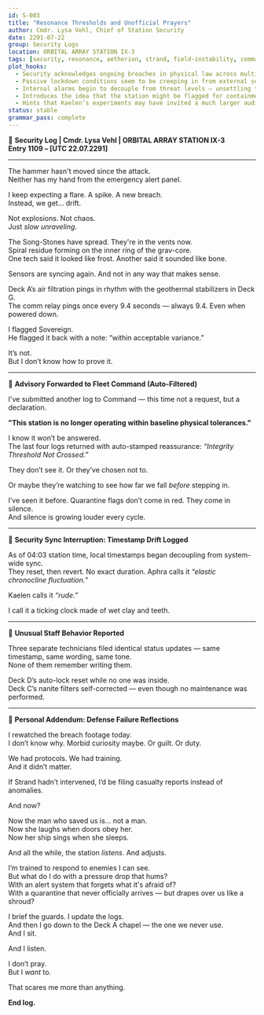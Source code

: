 ```yaml
---
id: S-003
title: "Resonance Thresholds and Unofficial Prayers"
author: Cmdr. Lysa Vehl, Chief of Station Security
date: 2291-07-22
group: Security Logs
location: ORBITAL ARRAY STATION IX-3
tags: [security, resonance, aetherion, strand, field-instability, command-silence, creeping-lockdown, defense-failure]
plot_hooks:
  - Security acknowledges ongoing breaches in physical law across multiple decks.
  - Passive lockdown conditions seem to be creeping in from external sources.
  - Internal alarms begin to decouple from threat levels — unsettling the chain of command.
  - Introduces the idea that the station might be flagged for containment from the outside.
  - Hints that Kaelen’s experiments may have invited a much larger audience.
status: stable
grammar_pass: complete
---
```


📓 **Security Log | Cmdr. Lysa Vehl | ORBITAL ARRAY STATION IX-3**  
**Entry 1109 – [UTC 22.07.2291]**

---

The hammer hasn't moved since the attack.  
Neither has my hand from the emergency alert panel.

I keep expecting a flare. A spike. A new breach.  
Instead, we get... drift.

Not explosions. Not chaos.  
Just *slow unraveling*.

The Song-Stones have spread. They're in the vents now.  
Spiral residue forming on the inner ring of the grav-core.  
One tech said it looked like frost. Another said it sounded like bone.

Sensors are syncing again. And not in any way that makes sense.

Deck A’s air filtration pings in rhythm with the geothermal stabilizers in Deck G.  
The comm relay pings once every 9.4 seconds — always 9.4. Even when powered down.

I flagged Sovereign.  
He flagged it back with a note: “within acceptable variance.”

It’s not.  
But I don’t know how to prove it.

---

📍 **Advisory Forwarded to Fleet Command (Auto-Filtered)**

I've submitted another log to Command — this time not a request, but a declaration.

**"This station is no longer operating within baseline physical tolerances."**

I know it won’t be answered.  
The last four logs returned with auto-stamped reassurance: *“Integrity Threshold Not Crossed.”*

They don’t see it. Or they’ve chosen not to.

Or maybe they’re watching to see how far we fall *before* stepping in.

I’ve seen it before. Quarantine flags don’t come in red. They come in silence.  
And silence is growing louder every cycle.

---

📍 **Security Sync Interruption: Timestamp Drift Logged**

As of 04:03 station time, local timestamps began decoupling from system-wide sync.  
They reset, then revert. No exact duration. Aphra calls it *“elastic chronocline fluctuation.”*

Kaelen calls it *“rude.”*

I call it a ticking clock made of wet clay and teeth.

---

📍 **Unusual Staff Behavior Reported**

Three separate technicians filed identical status updates — same timestamp, same wording, same tone.  
None of them remember writing them.

Deck D’s auto-lock reset while no one was inside.  
Deck C’s nanite filters self-corrected — even though no maintenance was performed.

---

📍 **Personal Addendum: Defense Failure Reflections**

I rewatched the breach footage today.  
I don’t know why. Morbid curiosity maybe. Or guilt. Or duty.

We had protocols. We had training.  
And it didn’t matter.

If Strand hadn’t intervened, I’d be filing casualty reports instead of anomalies.

And now?

Now the man who saved us is… not a man.  
Now she laughs when doors obey her.  
Now her ship sings when she sleeps.

And all the while, the station *listens*. And adjusts.

I’m trained to respond to enemies I can see.  
But what do I do with a pressure drop that hums?  
With an alert system that forgets what it's afraid of?  
With a quarantine that never officially arrives — but drapes over us like a shroud?

I brief the guards. I update the logs.  
And then I go down to the Deck A chapel — the one we never use.  
And I sit.

And I listen.

I don’t pray.  
But I *want* to.

That scares me more than anything.

**End log.**
